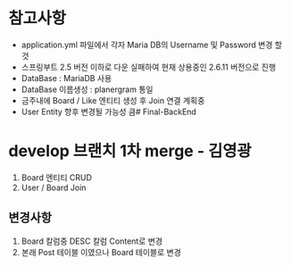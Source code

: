 # 참고사항
* application.yml 파일에서 각자 Maria DB의 Username 및 Password 변경 할 것
* 스프링부트 2.5 버전 이하로 다운 실패하여 현재 상용중인 2.6.11 버전으로 진행
* DataBase : MariaDB 사용
* DataBase 이름생성 : planergram 통일
* 금주내에 Board / Like 엔티티 생성 후 Join 연결 계획중
* User Entity 향후 변경될 가능성 큼# Final-BackEnd

# develop 브랜치 1차 merge - 김영광
1. Board 엔티티 CRUD
2. User / Board Join
## 변경사항
1. Board 칼럼중 DESC 칼럼 Content로 변경
2. 본래 Post 테이블 이였으나 Board 테이블로 변경
